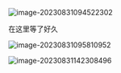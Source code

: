 ![image-20230831094522302](https://gitee.com/aiiw/images/raw/master/img/image-20230831094522302.png)

在这里等了好久

![image-20230831095810952](https://gitee.com/aiiw/images/raw/master/img/image-20230831095810952.png)

![image-20230831142308496](C:/Users/11608/AppData/Roaming/Typora/typora-user-images/image-20230831142308496.png)